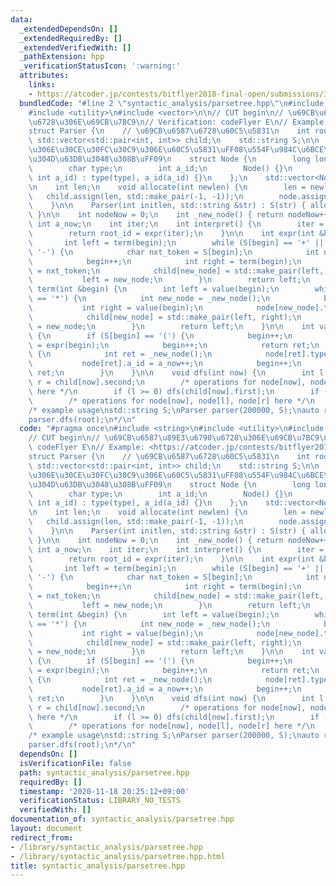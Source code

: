```yaml
---
data:
  _extendedDependsOn: []
  _extendedRequiredBy: []
  _extendedVerifiedWith: []
  _pathExtension: hpp
  _verificationStatusIcon: ':warning:'
  attributes:
    links:
    - https://atcoder.jp/contests/bitflyer2018-final-open/submissions/3529930>
  bundledCode: "#line 2 \"syntactic_analysis/parsetree.hpp\"\n#include <string>\n\
    #include <utility>\n#include <vector>\n\n// CUT begin\n// \u69CB\u6587\u89E3\u6790\
    \u6728\u306E\u69CB\u7BC9\n// Verification: codeFlyer E\n// Example: <https://atcoder.jp/contests/bitflyer2018-final-open/submissions/3529930>\n\
    struct Parser {\n    // \u69CB\u6587\u6728\u60C5\u5831\n    int root_id;\n   \
    \ std::vector<std::pair<int, int>> child;\n    std::string S;\n\n    // \u6728\
    \u306E\u30CE\u30FC\u30C9\u306E\u60C5\u5831\uFF08\u554F\u984C\u6BCE\u306B\u66F8\
    \u304D\u63DB\u3048\u308B\uFF09\n    struct Node {\n        long long val, val2;\n\
    \        char type;\n        int a_id;\n        Node() {}\n        Node(char type,\
    \ int a_id) : type(type), a_id(a_id) {}\n    };\n    std::vector<Node> node;\n\
    \n    int len;\n    void allocate(int newlen) {\n        len = newlen;\n     \
    \   child.assign(len, std::make_pair(-1, -1));\n        node.assign(len, {});\n\
    \    }\n\n    Parser(int initlen, std::string &str) : S(str) { allocate(initlen);\
    \ }\n\n    int nodeNow = 0;\n    int _new_node() { return nodeNow++; }\n\n   \
    \ int a_now;\n    int iter;\n    int interpret() {\n        iter = a_now = 0;\n\
    \        return root_id = expr(iter);\n    }\n\n    int expr(int &begin) {\n \
    \       int left = term(begin);\n        while (S[begin] == '+' || S[begin] ==\
    \ '-') {\n            char nxt_token = S[begin];\n            int new_node = _new_node();\n\
    \            begin++;\n            int right = term(begin);\n            node[new_node].type\
    \ = nxt_token;\n            child[new_node] = std::make_pair(left, right);\n \
    \           left = new_node;\n        }\n        return left;\n    }\n\n    int\
    \ term(int &begin) {\n        int left = value(begin);\n        while (S[begin]\
    \ == '*') {\n            int new_node = _new_node();\n            begin++;\n \
    \           int right = value(begin);\n            node[new_node].type = '*';\n\
    \            child[new_node] = std::make_pair(left, right);\n            left\
    \ = new_node;\n        }\n        return left;\n    }\n\n    int value(int &begin)\
    \ {\n        if (S[begin] == '(') {\n            begin++;\n            int ret\
    \ = expr(begin);\n            begin++;\n            return ret;\n        } else\
    \ {\n            int ret = _new_node();\n            node[ret].type = 'a';\n \
    \           node[ret].a_id = a_now++;\n            begin++;\n            return\
    \ ret;\n        }\n    }\n\n    void dfs(int now) {\n        int l = child[now].first,\
    \ r = child[now].second;\n        /* operations for node[now], node[l], node[r]\
    \ here */\n        if (l >= 0) dfs(child[now].first);\n        if (r >= 0) dfs(child[now].second);\n\
    \        /* operations for node[now], node[l], node[r] here */\n    }\n};\n\n\
    /* example usage\nstd::string S;\nParser parser(200000, S);\nauto root = parser.interpret();\n\
    parser.dfs(root);\n*/\n"
  code: "#pragma once\n#include <string>\n#include <utility>\n#include <vector>\n\n\
    // CUT begin\n// \u69CB\u6587\u89E3\u6790\u6728\u306E\u69CB\u7BC9\n// Verification:\
    \ codeFlyer E\n// Example: <https://atcoder.jp/contests/bitflyer2018-final-open/submissions/3529930>\n\
    struct Parser {\n    // \u69CB\u6587\u6728\u60C5\u5831\n    int root_id;\n   \
    \ std::vector<std::pair<int, int>> child;\n    std::string S;\n\n    // \u6728\
    \u306E\u30CE\u30FC\u30C9\u306E\u60C5\u5831\uFF08\u554F\u984C\u6BCE\u306B\u66F8\
    \u304D\u63DB\u3048\u308B\uFF09\n    struct Node {\n        long long val, val2;\n\
    \        char type;\n        int a_id;\n        Node() {}\n        Node(char type,\
    \ int a_id) : type(type), a_id(a_id) {}\n    };\n    std::vector<Node> node;\n\
    \n    int len;\n    void allocate(int newlen) {\n        len = newlen;\n     \
    \   child.assign(len, std::make_pair(-1, -1));\n        node.assign(len, {});\n\
    \    }\n\n    Parser(int initlen, std::string &str) : S(str) { allocate(initlen);\
    \ }\n\n    int nodeNow = 0;\n    int _new_node() { return nodeNow++; }\n\n   \
    \ int a_now;\n    int iter;\n    int interpret() {\n        iter = a_now = 0;\n\
    \        return root_id = expr(iter);\n    }\n\n    int expr(int &begin) {\n \
    \       int left = term(begin);\n        while (S[begin] == '+' || S[begin] ==\
    \ '-') {\n            char nxt_token = S[begin];\n            int new_node = _new_node();\n\
    \            begin++;\n            int right = term(begin);\n            node[new_node].type\
    \ = nxt_token;\n            child[new_node] = std::make_pair(left, right);\n \
    \           left = new_node;\n        }\n        return left;\n    }\n\n    int\
    \ term(int &begin) {\n        int left = value(begin);\n        while (S[begin]\
    \ == '*') {\n            int new_node = _new_node();\n            begin++;\n \
    \           int right = value(begin);\n            node[new_node].type = '*';\n\
    \            child[new_node] = std::make_pair(left, right);\n            left\
    \ = new_node;\n        }\n        return left;\n    }\n\n    int value(int &begin)\
    \ {\n        if (S[begin] == '(') {\n            begin++;\n            int ret\
    \ = expr(begin);\n            begin++;\n            return ret;\n        } else\
    \ {\n            int ret = _new_node();\n            node[ret].type = 'a';\n \
    \           node[ret].a_id = a_now++;\n            begin++;\n            return\
    \ ret;\n        }\n    }\n\n    void dfs(int now) {\n        int l = child[now].first,\
    \ r = child[now].second;\n        /* operations for node[now], node[l], node[r]\
    \ here */\n        if (l >= 0) dfs(child[now].first);\n        if (r >= 0) dfs(child[now].second);\n\
    \        /* operations for node[now], node[l], node[r] here */\n    }\n};\n\n\
    /* example usage\nstd::string S;\nParser parser(200000, S);\nauto root = parser.interpret();\n\
    parser.dfs(root);\n*/\n"
  dependsOn: []
  isVerificationFile: false
  path: syntactic_analysis/parsetree.hpp
  requiredBy: []
  timestamp: '2020-11-18 20:25:12+09:00'
  verificationStatus: LIBRARY_NO_TESTS
  verifiedWith: []
documentation_of: syntactic_analysis/parsetree.hpp
layout: document
redirect_from:
- /library/syntactic_analysis/parsetree.hpp
- /library/syntactic_analysis/parsetree.hpp.html
title: syntactic_analysis/parsetree.hpp
---
```

